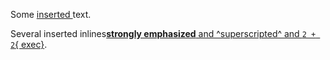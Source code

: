 Some <ins>inserted </ins>text.

Several inserted inlines<ins>**strongly emphasized** and ^superscripted^ and `2 + 2`{ exec}</ins>.